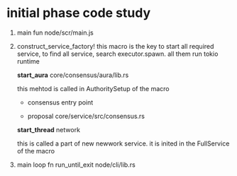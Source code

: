 # initial phase code study

1. main fun node/scr/main.js

2. construct_service_factory!
  this macro is the key to start all required service, to find all service, search executor.spawn. 
  all them run tokio runtime
  
    **start_aura** core/consensus/aura/lib.rs
  
    this mehtod is called in AuthoritySetup of the macro
    * consensus entry point
    
    * proposal 
      core/service/src/consensus.rs
    
    **start_thread** network
    
    this is called a part of new newwork service. it is inited in the FullService of the macro
  
3. main loop fn run_until_exit node/cli/lib.rs
